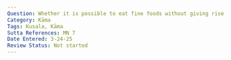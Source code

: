 ```yaml
---
Question: Whether it is possible to eat fine foods without giving rise to sensual desire?
Category: Kāma
Tags: Kusala, Kāma
Sutta References: MN 7
Date Entered: 3-24-25
Review Status: Not started
---
```

